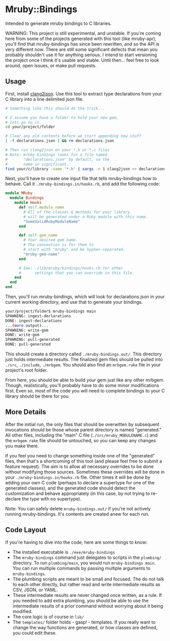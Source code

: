 # Mruby::Bindings

Intended to generate mruby bindings to C libraries.

WARNING: This project is still experimental, and unstable. If you're coming here from some of the projects generated with this tool (like mruby-apr), you'll find that mruby-bindings has since been rewritten, and so the API is very different now. There are still some significant defects that mean you probably shouldn't use it for anything serious. I intend to start versioning the project once I think it's usable and stable. Until then... feel free to look around, open issues, or make pull requests.

## Usage

First, install [clang2json](http://github.com/jbreeden/clang2json).
Use this tool to extract type declarations from your C library into a
line delimited json file.

```bash
# Something like this should do the trick...

# I assume you have a folder to hold your new gem,
# lets go to it.
cd your/project/folder

# Clear any old contents before we start appending new stuff
[ -f declarations.json ] && rm declarations.json

# Then run clang2json on your *.h or *.c files
# Note: mruby-bindings looks for a file named
#       "declarations.json" by default, so the
#       name is significant.
find your/c/library -name '*.h' | xargs -n 1 clang2json >> declarations.json
```

Next, you'll have to create one input file that tells mruby-bindings how to behave.
Call it `./mruby-bindings.in/hooks.rb`, and add the following code:

```ruby
module MRuby
  module Bindings
    module Hooks
      def self.module_name
        # All of the classes & methods for your library
        # will be generated under a Ruby module with this name.
        "SomeValidRubyModuleName"
      end

      def self.gem_name
        # Your desired gem name.
        # The convention is for them to
        # start with "mruby" and be hyphen-separated.
        "mruby-gem-name"
      end

      # See: ./lib/mruby/bindings/hooks.rb for other
      #      settings that you can override in this file.
    end
  end
end
```

Then, you'll run mruby-bindings, which will look for
declarations.json in your current working directory,
and use that to generate your bindings.

```bash
your/project/folder$ mruby-bindings main
SPAWNING: ingest-declarations
DONE: ingest-declarations
...(more output)...
SPAWNING: write-gem
DONE: write-gem
SPAWNING: pull-generated
DONE: pull-generated
```

This should create a directory called `./mruby-bindings.out/`. This directory
just holds intermediate results. The finalized gem files should be pulled
into `./src`, `./include`, `./mrbgem`. You should also find an `mrbgem.rake`
file in your project's root folder.

From here, you should be able to build your gem just like any other mrbgem.
Though, realistically, you'll probably have to do some minor modifications first.
Even so, most of the code you will need to complete bindings to your C library
should be there for you.

## More Details

After the initial run, the only files that should be overwitten by subsequent
invocations should be those whose parent directory is named "generated." All
other files, including the "main" C file (`./src/mruby_MODULENAME.c`) and the `mrbgem.rake`
file should be untouched, so you can keep any changes you make there.

If you feel you need to change something inside one of the "generated" files,
then that's a shortcoming of this tool (and please feel free to submit a feature
request). The aim is to allow all necessary overrides to be done without modifying
those sources. Sometimes these overrides will be done in your `./mruby-bindings.in/hooks.rb`
file. Other times it will be done by adding your own C code (perhaps to declare a
supertype for one of the generated classes), and the generated code should detect the
customization and behave appropriately (in this case, by not trying to re-declare the type
with no supertype).

Note: You can safely delete `mruby-bindings.out/` if you're not actively running
mruby-bindings. It's contents are created anew for each run.

## Code Layout

If you're having to dive into the code, here are some things to know:

- The installed executable is `./exe/mruby-bindings`
- The `mruby-bindings` command just delegates to
  scripts in the `plumbing/` directory. To run `plumbing/main`,
  you would run `mruby-bindings main`. You can run multiple
  commands by passing multiple arguments to `mruby-bindings`.
- The plumbing scripts are meant to be small and focused.
  The do not talk to each other directly, but rather read
  and write intermediate results as CSV, JSON, or YAML.
- These intermediate results are never changed once written, as a rule.
  If you needed to add extra plumbing, you should be able to use the
  intermediate results of a prior command without worrying about it
  being modified.
- The core logic is of course in `lib/`
- The `templates/` folder holds - gasp! - templates.
  If you really want to change the way functions are generated,
  or how classes are defined, you could edit these.
